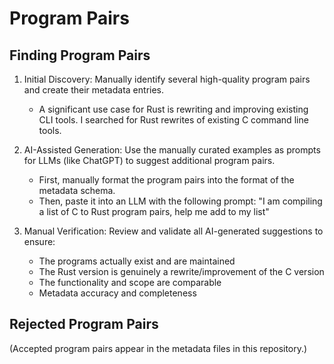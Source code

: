 # Program Pairs

## Finding Program Pairs

1. Initial Discovery: Manually identify several high-quality program pairs and
   create their metadata entries.

   - A significant use case for Rust is rewriting and improving existing CLI
     tools. I searched for Rust rewrites of existing C command line tools.

2. AI-Assisted Generation: Use the manually curated examples as prompts for LLMs
   (like ChatGPT) to suggest additional program pairs.

   - First, manually format the program pairs into the format of the metadata schema.
   - Then, paste it into an LLM with the following prompt: "I am compiling a list
     of C to Rust program pairs, help me add to my list"

3. Manual Verification: Review and validate all AI-generated suggestions to ensure:

   - The programs actually exist and are maintained
   - The Rust version is genuinely a rewrite/improvement of the C version
   - The functionality and scope are comparable
   - Metadata accuracy and completeness

## Rejected Program Pairs

(Accepted program pairs appear in the metadata files in this repository.)

